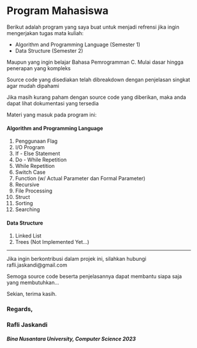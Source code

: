 <h1>Program Mahasiswa</h1>

<p>Berikut adalah program yang saya buat untuk menjadi refrensi jika ingin mengerjakan tugas mata kuliah:</p>

<ul>
    <li>Algorithm and Programming Language (Semester 1)</li>
    <li>Data Structure (Semester 2)</li>
</ul>

<p>Maupun yang ingin belajar Bahasa Pemrogramman C. Mulai dasar hingga penerapan yang kompleks</p>
<p>Source code yang disediakan telah dibreakdown dengan penjelasan singkat agar mudah dipahami</p>

<p>Jika masih kurang paham dengan source code yang diberikan, maka anda dapat lihat dokumentasi yang tersedia</p>

<p>Materi yang masuk pada program ini:</p>

<h4>Algorithm and Programming Language</h4>

<ol>
    <li>Penggunaan Flag</li>
    <li>I/O Program</li>
    <li>If - Else Statement</li>
    <li>Do - While Repetition</li>
    <li>While Repetition</li>
    <li>Switch Case</li>
    <li>Function (w/ Actual Parameter dan Formal Parameter)</li>
    <li>Recursive</li>
    <li>File Processing</li>
    <li>Struct</li>
    <li>Sorting</li>
    <li>Searching</li>
</ol>

<h4>Data Structure</h4>

<ol>
    <li>Linked List</li>
    <li>Trees (Not Implemented Yet...)</li>
</ol>

<hr>

<p>Jika ingin berkontribusi dalam projek ini, silahkan hubungi rafli.jaskandi@gmail.com</p>

<p>Semoga source code beserta penjelasannya dapat membantu siapa saja yang membutuhkan...</p>

<p>Sekian, terima kasih.</p>

<h3>Regards, </h3>

<h3>Rafli Jaskandi</h3>
<h5>Bina Nusantara University, Computer Science 2023</h5>
